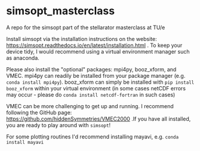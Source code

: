 # simsopt_masterclass
A repo for the simsopt part of the stellarator masterclass at TU/e

Install simsopt via the installation instructions on the website: https://simsopt.readthedocs.io/en/latest/installation.html .
To keep your device tidy, I would recommend using a virtual environment manager such as anaconda. 

Please also install the "optional" packages: mpi4py, booz_xform, and VMEC.
mpi4py can readily be installed from your package manager (e.g. ```conda install mpi4py```).
booz_xform can simply be installed with ```pip install booz_xform``` within your virtual environment (in some cases netCDF errors may occur - please do ```conda install netcdf-fortran``` in such cases)

VMEC can be more challenging to get up and running. I recommend following the GitHub page: https://github.com/hiddenSymmetries/VMEC2000 .If you have all installed, you are ready to play around with ```simsopt```!

For some plotting routines I'd recommend installing mayavi, e.g. ```conda install mayavi```
